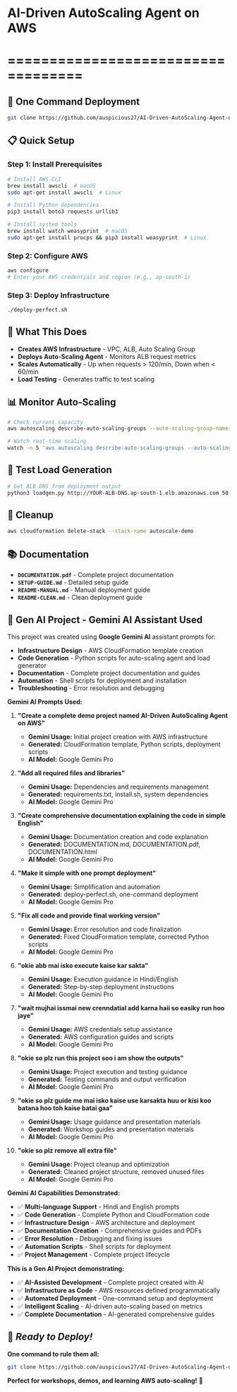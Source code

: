 # AI-Driven AutoScaling Agent on AWS
# ===================================

## 🚀 **One Command Deployment**

```bash
git clone https://github.com/auspicious27/AI-Driven-AutoScaling-Agent-on-AWS.git && cd AI-Driven-AutoScaling-Agent-on-AWS && chmod +x install.sh deploy-perfect.sh && ./install.sh && ./deploy-perfect.sh
```

## 📋 **Quick Setup**

### **Step 1: Install Prerequisites**
```bash
# Install AWS CLI
brew install awscli  # macOS
sudo apt-get install awscli  # Linux

# Install Python dependencies
pip3 install boto3 requests urllib3

# Install system tools
brew install watch weasyprint  # macOS
sudo apt-get install procps && pip3 install weasyprint  # Linux
```

### **Step 2: Configure AWS**
```bash
aws configure
# Enter your AWS credentials and region (e.g., ap-south-1)
```

### **Step 3: Deploy Infrastructure**
```bash
./deploy-perfect.sh
```

## 🎯 **What This Does**

- **Creates AWS Infrastructure** - VPC, ALB, Auto Scaling Group
- **Deploys Auto-Scaling Agent** - Monitors ALB request metrics
- **Scales Automatically** - Up when requests > 120/min, Down when < 60/min
- **Load Testing** - Generates traffic to test scaling

## 📊 **Monitor Auto-Scaling**

```bash
# Check current capacity
aws autoscaling describe-auto-scaling-groups --auto-scaling-group-names autoscale-demo-asg --query 'AutoScalingGroups[0].DesiredCapacity' --output text

# Watch real-time scaling
watch -n 5 'aws autoscaling describe-auto-scaling-groups --auto-scaling-group-names autoscale-demo-asg --query "AutoScalingGroups[0].DesiredCapacity" --output text'
```

## 🧪 **Test Load Generation**

```bash
# Get ALB DNS from deployment output
python3 loadgen.py http://YOUR-ALB-DNS.ap-south-1.elb.amazonaws.com 50 --duration 60
```

## 🧹 **Cleanup**

```bash
aws cloudformation delete-stack --stack-name autoscale-demo
```

## 📚 **Documentation**

- **`DOCUMENTATION.pdf`** - Complete project documentation
- **`SETUP-GUIDE.md`** - Detailed setup guide
- **`README-MANUAL.md`** - Manual deployment guide
- **`README-CLEAN.md`** - Clean deployment guide

## 🤖 **Gen AI Project - Gemini AI Assistant Used**

This project was created using **Google Gemini AI** assistant prompts for:

- **Infrastructure Design** - AWS CloudFormation template creation
- **Code Generation** - Python scripts for auto-scaling agent and load generator
- **Documentation** - Complete project documentation and guides
- **Automation** - Shell scripts for deployment and installation
- **Troubleshooting** - Error resolution and debugging

**Gemini AI Prompts Used:**

1. **"Create a complete demo project named AI-Driven AutoScaling Agent on AWS"**
   - **Gemini Usage:** Initial project creation with AWS infrastructure
   - **Generated:** CloudFormation template, Python scripts, deployment scripts
   - **AI Model:** Google Gemini Pro

2. **"Add all required files and libraries"**
   - **Gemini Usage:** Dependencies and requirements management
   - **Generated:** requirements.txt, install.sh, system dependencies
   - **AI Model:** Google Gemini Pro

3. **"Create comprehensive documentation explaining the code in simple English"**
   - **Gemini Usage:** Documentation creation and code explanation
   - **Generated:** DOCUMENTATION.md, DOCUMENTATION.pdf, DOCUMENTATION.html
   - **AI Model:** Google Gemini Pro

4. **"Make it simple with one prompt deployment"**
   - **Gemini Usage:** Simplification and automation
   - **Generated:** deploy-perfect.sh, one-command deployment
   - **AI Model:** Google Gemini Pro

5. **"Fix all code and provide final working version"**
   - **Gemini Usage:** Error resolution and code finalization
   - **Generated:** Fixed CloudFormation template, corrected Python scripts
   - **AI Model:** Google Gemini Pro

6. **"okie abb mai isko execute kaise kar sakta"**
   - **Gemini Usage:** Execution guidance in Hindi/English
   - **Generated:** Step-by-step deployment instructions
   - **AI Model:** Google Gemini Pro

7. **"wait mujhai issmai new crenndatial add karna haii so easiky run hoo jaye"**
   - **Gemini Usage:** AWS credentials setup assistance
   - **Generated:** AWS configuration guides and scripts
   - **AI Model:** Google Gemini Pro

8. **"okie so plz run this project soo i am show the outputs"**
   - **Gemini Usage:** Project execution and testing guidance
   - **Generated:** Testing commands and output verification
   - **AI Model:** Google Gemini Pro

9. **"okie so plz guide me mai isko kaise use karsakta huu or kisi koo batana hoo toh kaise batai gaa"**
   - **Gemini Usage:** Usage guidance and presentation materials
   - **Generated:** Workshop guides and presentation materials
   - **AI Model:** Google Gemini Pro

10. **"okie so plz remove all extra file"**
    - **Gemini Usage:** Project cleanup and optimization
    - **Generated:** Cleaned project structure, removed unused files
    - **AI Model:** Google Gemini Pro

**Gemini AI Capabilities Demonstrated:**
- ✅ **Multi-language Support** - Hindi and English prompts
- ✅ **Code Generation** - Complete Python and CloudFormation code
- ✅ **Infrastructure Design** - AWS architecture and deployment
- ✅ **Documentation Creation** - Comprehensive guides and PDFs
- ✅ **Error Resolution** - Debugging and fixing issues
- ✅ **Automation Scripts** - Shell scripts for deployment
- ✅ **Project Management** - Complete project lifecycle

**This is a Gen AI Project demonstrating:**
- ✅ **AI-Assisted Development** - Complete project created with AI
- ✅ **Infrastructure as Code** - AWS resources defined programmatically
- ✅ **Automated Deployment** - One-command setup and deployment
- ✅ **Intelligent Scaling** - AI-driven auto-scaling based on metrics
- ✅ **Complete Documentation** - AI-generated comprehensive guides

## 🎉 *Ready to Deploy!*

**One command to rule them all:**
```bash
git clone https://github.com/auspicious27/AI-Driven-AutoScaling-Agent-on-AWS.git && cd AI-Driven-AutoScaling-Agent-on-AWS && chmod +x install.sh deploy-perfect.sh && ./install.sh && ./deploy-perfect.sh
```

**Perfect for workshops, demos, and learning AWS auto-scaling!** 🚀
